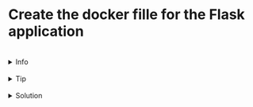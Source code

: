 # Create the docker fille for the Flask application


<br>
<details><summary>Info</summary>
<br>

This example is more sophisticated than the previous Java application version. As well as copying the supplied files in to the image it also runs some setup processes.  

Here's what we want to include in the docker file.  

* Build an image starting with the Python 3.7 image. (python:3.7-alpine)
* Set the working directory to /code.
* Set environment variables used by the flask command. - FLASK_APP=app.py and FLASK_RUN_HOST=0.0.0.0
* Install gcc and other dependencies - this is the command - apk add --no-cache gcc musl-dev linux-headers
* Copy requirements.txt and install the Python dependencies. This is the command - pip install -r requirements.txt
* Add metadata to the image to describe that the container is listening on port 5000
* Copy the current directory . in the project to the workdir . in the image.
* Set the default command for the container to flask run.


FROM <image> - this specifies the base image that the build will extend.  
WORKDIR <path> - this instruction specifies the "working directory" or the path in the image where files will be copied and commands will be executed.  
COPY <host-path> <image-path> - this instruction tells the builder to copy files from the host and put them into the container image.  
RUN <command> - this instruction tells the builder to run the specified command.  
ENV <name> <value> - this instruction sets an environment variable that a running container will use.  
EXPOSE <port-number> - this instruction sets configuration on the image that indicates a port the image would like to expose.
USER <user-or-uid> - this instruction sets the default user for all subsequent instructions.  
CMD ["<command>", "<arg1>"] - this instruction sets the default command a container using this image will run.  
ENTRYPOINT ["<executable>", "<param1>", "<param2>"] - An ENTRYPOINT allows you to configure a container that will run as an executable. Once the container is created this is the command that will run.  

<br>
To read through all of the instructions or go into greater detail, check out the [Dockerfile reference](https://docs.docker.com/reference/dockerfile/).

</details>

<br>
<details><summary>Tip</summary>
<br>
To run a command in a Dockerfile just prefix the command with the RUN instuction e.g. `RUN apk add --no-cache gcc musl-dev linux-headers`
</details>


<br>
<details><summary>Solution</summary>
<br>
Create a Dockerfile, copy the content below into it and save it.

```plain
FROM python:3.7-alpine
WORKDIR /code
ENV FLASK_APP=app.py
ENV FLASK_RUN_HOST=0.0.0.0
RUN apk add --no-cache gcc musl-dev linux-headers
COPY requirements.txt requirements.txt
RUN pip install -r requirements.txt
EXPOSE 5000
COPY . .
CMD ["flask", "run"]
```{{copy}}
</details>